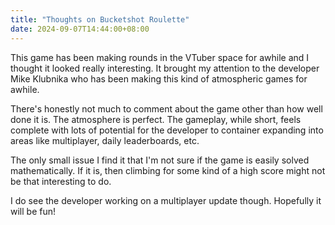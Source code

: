 ```yaml
---
title: "Thoughts on Bucketshot Roulette"
date: 2024-09-07T14:44:00+08:00
---
```


This game has been making rounds in the VTuber space for awhile and I thought it looked really interesting. 
It brought my attention to the developer Mike Klubnika who has been making this kind of atmospheric games for awhile.

<!--more-->

There's honestly not much to comment about the game other than how well done it is.
The atmosphere is perfect.
The gameplay, while short, feels complete with lots of potential for the developer to container expanding into areas like multiplayer, daily leaderboards, etc. 

The only small issue I find it that I'm not sure if the game is easily solved mathematically. 
If it is, then climbing for some kind of a high score might not be that interesting to do.

I do see the developer working on a multiplayer update though. Hopefully it will be fun! 

